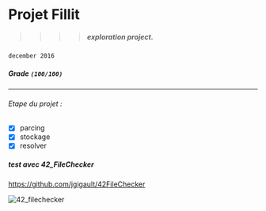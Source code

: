 # Projet Fillit

>>>> ##### exploration project.
`december 2016`
##### Grade ``(100/100)``
--------  -----------------------

###### Etape du projet :
- [X] parcing
- [X] stockage
- [X] resolver

##### test avec 42_FileChecker
https://github.com/jgigault/42FileChecker

![42_filechecker](http://image.noelshack.com/fichiers/2016/49/1481099174-screen-shot-2016-12-07-at-9-25-31-am.png)
